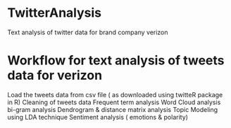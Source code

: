 # TwitterAnalysis
Text analysis of twitter data for brand company verizon

# Workflow for text analysis of tweets data for verizon
Load the tweets data from csv file ( as downloaded using twitteR package in R) Cleaning of tweets data Frequent term analysis Word Cloud analysis bi-gram analysis Dendrogram & distance matrix analysis Topic Modeling using LDA technique Sentiment analysis ( emotions & polarity)
